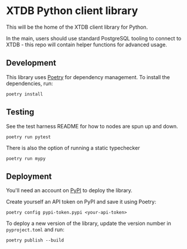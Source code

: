 # XTDB Python client library

This will be the home of the XTDB client library for Python.

In the main, users should use standard PostgreSQL tooling to connect to XTDB - this repo will contain helper functions for advanced usage.

## Development

This library uses [Poetry](https://python-poetry.org/) for dependency management. 
To install the dependencies, run:

```shell
poetry install
```

## Testing

See the test harness README for how to nodes are spun up and down.

```shell
poetry run pytest
```

There is also the option of running a static typechecker
```shell
poetry run mypy
```

## Deployment

You'll need an account on [PyPI](https://pypi.org) to deploy the library.

Create yourself an API token on PyPI and save it using Poetry:

```shell
poetry config pypi-token.pypi <your-api-token>
```

To deploy a new version of the library, update the version number in `pyproject.toml` and run:

```shell
poetry publish --build
```
